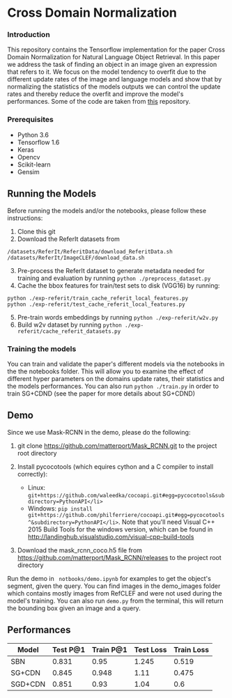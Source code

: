 # Cross Domain Normalization

### Introduction
This repository contains the Tensorflow implementation for the paper Cross Domain Normalization for Natural Language Object Retrieval. In this paper we address the task of finding an object in an image given an expression that refers to it. We focus on the model tendency to overfit due to the different update rates of the image and language models and show that by normalizing the statistics of the models outputs we can control the update rates and thereby reduce the overfit and improve the model's performances. Some of the code are taken from [this](https://github.com/ronghanghu/natural-language-object-retrieval) repository.

### Prerequisites
<ul>
<li> Python 3.6
<li> Tensorflow 1.6
<li> Keras
<li> Opencv
<li> Scikit-learn
<li> Gensim
</ul>

## Running the Models
Before running the models and/or the notebooks, please follow these instructions:

1. Clone this git 
2. Download the ReferIt datasets from 
```
/datasets/ReferIt/ReferitData/download_ReferitData.sh
/datasets/ReferIt/ImageCLEF/download_data.sh
```
3. Pre-process the ReferIt dataset to generate metadata needed for training and evaluation by running ```python ./preprocess_dataset.py```
4. Cache the bbox features for train/test sets to disk (VGG16) by running: 
```
python ./exp-referit/train_cache_referit_local_features.py
python ./exp-referit/test_cache_referit_local_features.py
```
5. Pre-train words embeddings by running ```python ./exp-referit/w2v.py```
6. Build w2v dataset by running ```python ./exp-referit/cache_referit_datasets.py```

### Training the models

You can train and validate the paper's different models via the notebooks in the the notebooks folder. This will allow you to examine the effect of different hyper parameters on the domains update rates, their statistics and the models performances.
You can also run ```python ./train.py``` in order to train SG+CDND (see the paper for more details about SG+CDND)

## Demo
Since we use Mask-RCNN in the demo, please do the following:

1. git clone https://github.com/matterport/Mask_RCNN.git to the project root directory
2. Install pycocotools (which equires cython and a C compiler to install correctly):
    * Linux: ```git+https://github.com/waleedka/cocoapi.git#egg=pycocotools&subdirectory=PythonAPI</li>```
    * Windows: ```pip install    git+https://github.com/philferriere/cocoapi.git#egg=pycocotools^&subdirectory=PythonAPI</li>```.
    Note that you'll need Visual C++ 2015 Build Tools for the windows version, which can be found in              http://landinghub.visualstudio.com/visual-cpp-build-tools

3. Download the mask_rcnn_coco.h5 file from  https://github.com/matterport/Mask_RCNN/releases to the project root directory


Run the demo in ``` notbooks/demo.ipynb``` for examples to get the object's segment, given the query. You can find images in the demo_images folder which contains mostly images from RefCLEF and were not used during the model's training. You can also run ```demo.py``` from the terminal, this will return the bounding box given an image and a query. 

## Performances

Model |Test P@1|Train P@1|Test Loss|Train Loss 
------|--------|---------|---------|-----------
SBN|0.831| 0.95|1.245|0.519
SG+CDN|0.845|0.948|1.11|0.475
SGD+CDN|0.851|0.93|1.04|0.6
